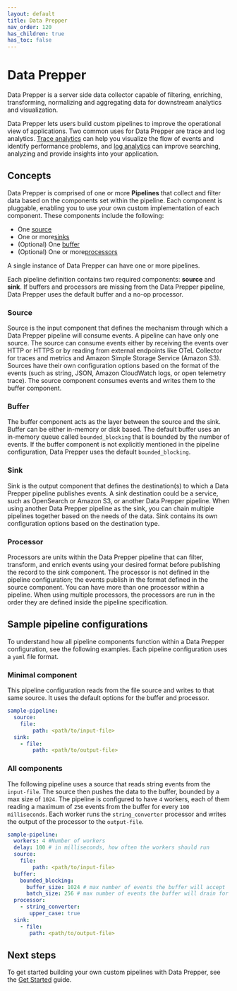 ```yaml
---
layout: default
title: Data Prepper
nav_order: 120
has_children: true
has_toc: false
---
```


# Data Prepper

Data Prepper is a server side data collector capable of filtering, enriching, transforming, normalizing and aggregating data for downstream analytics and visualization.

Data Prepper lets users build custom pipelines to improve the operational view of applications. Two common uses for Data Prepper are trace and log analytics. [Trace analytics]({{site.url}}{{site.baseurl}}/observability-plugin/trace/index/) can help you visualize the flow of events and identify performance problems, and [log analytics]({{site.url}}{{site.baseurl}}/observability-plugin/log-analytics/) can improve searching, analyzing and provide insights into your application.

## Concepts

Data Prepper is comprised of one or more **Pipelines** that collect and filter data based on the components set within the pipeline. Each component is pluggable, enabling you to use your own custom implementation of each component. These components include the following: 

- One [source](#source)
- One or more[sinks](#sink)
- (Optional) One [buffer](#buffer)
- (Optional) One or more[processors](#processor)

A single instance of Data Prepper can have one or more pipelines. 

Each pipeline definition contains two required components: **source** and **sink**. If buffers and processors are missing from the Data Prepper pipeline, Data Prepper uses the default buffer and a no-op processor. 

### Source 

Source is the input component that defines the mechanism through which a Data Prepper pipeline will consume events. A pipeline can have only one source. The source can consume events either by receiving the events over HTTP or HTTPS or by reading from external endpoints like OTeL Collector for traces and metrics and Amazon Simple Storage Service (Amazon S3). Sources have their own configuration options based on the format of the events (such as string, JSON, Amazon CloudWatch logs, or open telemetry trace). The source component consumes events and writes them to the buffer component. 

### Buffer

The buffer component acts as the layer between the source and the sink. Buffer can be either in-memory or disk based. The default buffer uses an in-memory queue called `bounded_blocking` that is bounded by the number of events. If the buffer component is not explicitly mentioned in the pipeline configuration, Data Prepper uses the default `bounded_blocking`.

### Sink

Sink is the output component that defines the destination(s) to which a Data Prepper pipeline publishes events. A sink destination could be a service, such as OpenSearch or Amazon S3, or another Data Prepper pipeline. When using another Data Prepper pipeline as the sink, you can chain multiple pipelines together based on the needs of the data. Sink contains its own configuration options based on the destination type.

### Processor

Processors are units within the Data Prepper pipeline that can filter, transform, and enrich events using your desired format before publishing the record to the sink component. The processor is not defined in the pipeline configuration; the events publish in the format defined in the source component. You can have more than one processor within a pipeline. When using multiple processors, the processors are run in the order they are defined inside the pipeline specification.

## Sample pipeline configurations

To understand how all pipeline components function within a Data Prepper configuration, see the following examples. Each pipeline configuration uses a `yaml` file format.

### Minimal component

This pipeline configuration reads from the file source and writes to that same source. It uses the default options for the buffer and processor.

```yml
sample-pipeline:
  source:
    file:
        path: <path/to/input-file>
  sink:
    - file:
        path: <path/to/output-file>
```

### All components

The following pipeline uses a source that reads string events from the `input-file`. The source then pushes the data to the buffer, bounded by a max size of `1024`. The pipeline is configured to have `4` workers, each of them reading a maximum of `256` events from the buffer for every `100 milliseconds`. Each worker runs the `string_converter` processor and writes the output of the processor to the `output-file`.

```yml
sample-pipeline:
  workers: 4 #Number of workers
  delay: 100 # in milliseconds, how often the workers should run
  source:
    file:
        path: <path/to/input-file>
  buffer:
    bounded_blocking:
      buffer_size: 1024 # max number of events the buffer will accept
      batch_size: 256 # max number of events the buffer will drain for each read
  processor:
    - string_converter:
       upper_case: true
  sink:
    - file:
       path: <path/to/output-file>
```

## Next steps

To get started building your own custom pipelines with Data Prepper, see the [Get Started]({{site.url}}{{site.baseurl}}/clients/data-prepper/get-started/) guide.

